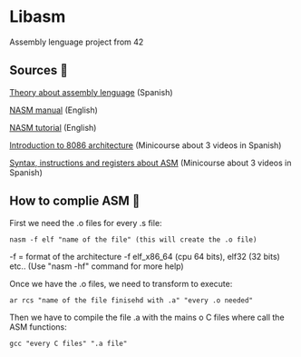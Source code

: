 # Libasm
Assembly lenguage project from 42

## Sources :page_facing_up:
[Theory about assembly lenguage](http://cv.uoc.edu/annotation/8255a8c320f60c2bfd6c9f2ce11b2e7f/619469/PID_00218273/PID_00218273.html#w31aac15b9c17c17) (Spanish)

[NASM manual](https://www.nasm.us/doc/nasmdoci.html) (English)

[NASM tutorial](https://cs.lmu.edu/~ray/notes/nasmtutorial/) (English)

[Introduction to 8086 architecture](https://www.youtube.com/watch?v=fLutXVgrh1s&t=5s) (Minicourse about 3 videos in Spanish)

[Syntax, instructions and registers about ASM](https://www.youtube.com/watch?v=EkfysK51Xic&list=PLXUmoNhKVPGdK9W6ZYksQzBqcyUMDR86M&index=33&t=64s) (Minicourse about 3 videos in Spanish)

## How to complie ASM :rocket:
First we need the .o files for every .s file:
```linux
nasm -f elf "name of the file" (this will create the .o file)
```
-f = format of the architecture -f elf_x86_64 (cpu 64 bits), elf32 (32 bits) etc.. (Use "nasm -hf" command for more help)

Once we have the .o files, we need to transform to execute:
```linux
ar rcs "name of the file finisehd with .a" "every .o needed"
```

Then we have to compile the file .a with the mains o C files where call the ASM functions:
```linux
gcc "every C files" ".a file"
```
